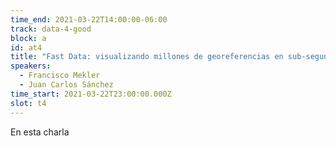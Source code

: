 ```yaml
---
time_end: 2021-03-22T14:00:00-06:00
track: data-4-good
block: a
id: at4
title: "Fast Data: visualizando millones de georeferencias en sub-segundo"
speakers:
  - Francisco Mekler
  - Juan Carlos Sánchez
time_start: 2021-03-22T23:00:00.000Z
slot: t4
---
```

En esta charla